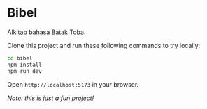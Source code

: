 # Bibel

Alkitab bahasa Batak Toba.

Clone this project and run these following commands to try locally:

```bash
cd bibel
npm install
npm run dev
```

Open `http://localhost:5173` in your browser.

*Note: this is just a fun project!*